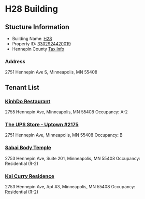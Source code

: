 H28 Building
===========

## Stucture Information

* Building Name: [H28](http://www.h28.co)
* Property ID: [3302924420019](http://apps.ci.minneapolis.mn.us/PIApp/GeneralInfoRpt.aspx?pid=3302924420019)
* Hennepin County [Tax Info](http://www16.co.hennepin.mn.us/pins/printdetails.jsp?pid=3302924420019)

### Address
2751 Hennepin Ave S,
Minneapolis, MN 55408

## Tenant List

### [KinhDo Restaurant](http://www.kinhdo.com)
2755 Hennepin Ave, Minneapolis, MN 55408
Occupancy: A-2

### [The UPS Store - Uptown #2175](http://minneapolis-mn-2175.theupsstorelocal.com)
2751 Hennepin Ave, Minneapolis, MN 55408
Occupancy: B

### [Sabai Body Temple](http://www.sabaibodytemple.com)
2753 Hennepin Ave, Suite 201, Minneapolis, MN 55408
Occupancy: Residential (R-2)

### [Kai Curry Residence](http://www.kai.land)
2753 Hennepin Ave, Apt #3, Minneapolis, MN 55408
Occupancy: Residential (R-2)


